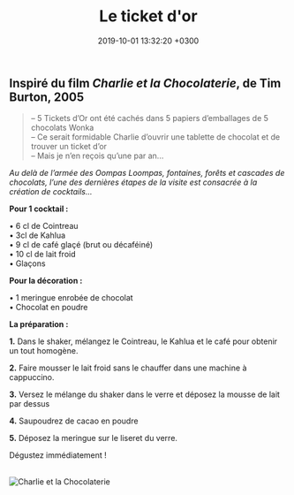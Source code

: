 ﻿---
layout: post
title: Le ticket d'or
date: 2019-10-01 13:32:20 +0300
description: You’ll find this post in your `_posts` directory. Go ahead and edit it and re-build the site to see your changes. # Add post description (optional)
img: tiquet-dor.png # Add image post (optional)
imgmini : tiquet-dor-mini.png
tags: [Charlie et la Chocolaterie]
author: # Add name author (optional)
---
## Inspiré du film *Charlie et la Chocolaterie*, de Tim Burton, 2005

>&ndash; 5 Tickets d’Or ont été cachés dans 5 papiers d’emballages de 5 chocolats Wonka <br>
>&ndash; Ce serait formidable Charlie d’ouvrir une tablette de chocolat et de trouver un ticket d’or <br>
>&ndash; Mais je n’en reçois qu’une par an...

*Au delà de l’armée des Oompas Loompas, fontaines, forêts et cascades de chocolats, l’une des dernières étapes de la visite est consacrée à la création de cocktails...*

**Pour 1 cocktail :**

• 6 cl de Cointreau <br>
• 3cl de Kahlua <br>
• 9 cl de café glaçé (brut ou décaféiné) <br>
• 10 cl de lait froid <br>
• Glaçons <br>

**Pour la décoration :**

• 1 meringue enrobée de chocolat <br>
• Chocolat en poudre <br>

**La préparation :**

**1.** Dans le shaker, mélangez le Cointreau, le Kahlua et le café pour obtenir un tout homogène.

**2.** Faire mousser le lait froid sans le chauffer dans une machine à cappuccino.  

**3.** Versez le mélange du shaker dans le verre et déposez la mousse de lait par dessus

**4.** Saupoudrez de cacao en poudre

**5.** Déposez la meringue sur le liseret du verre.

Dégustez immédiatement ! <br><br>

![Charlie et la Chocolaterie]({{site.baseurl}}/assets/img/tiquet-dor-film.jpg)
